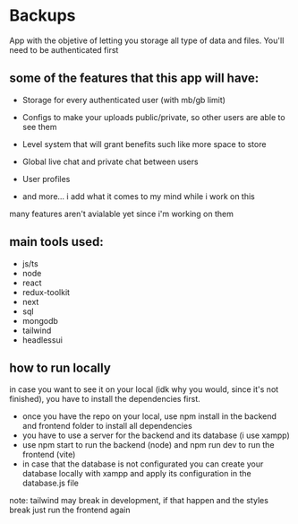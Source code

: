 # Backups
App with the objetive of letting you storage all type of data and files. You'll need to be authenticated first

## some of the features that this app will have:

* Storage for every authenticated user (with mb/gb limit)
* Configs to make your uploads public/private, so other users are able to see them
* Level system that will grant benefits such like more space to store
* Global live chat and private chat between users
* User profiles

* and more... i add what it comes to my mind while i work on this

many features aren't avialable yet since i'm working on them

## main tools used:
* js/ts
* node
* react
* redux-toolkit
* next
* sql
* mongodb
* tailwind
* headlessui

## how to run locally

in case you want to see it on your local (idk why you would, since it's not finished), you have to install the dependencies first.

* once you have the repo on your local, use npm install in the backend and frontend folder to install all dependencies
* you have to use a server for the backend and its database (i use xampp)
* use npm start to run the backend (node) and npm run dev to run the frontend (vite)
* in case that the database is not configurated you can create your database locally with xampp and apply its configuration in the database.js file


note: tailwind may break in development, if that happen and the styles break just run the frontend again